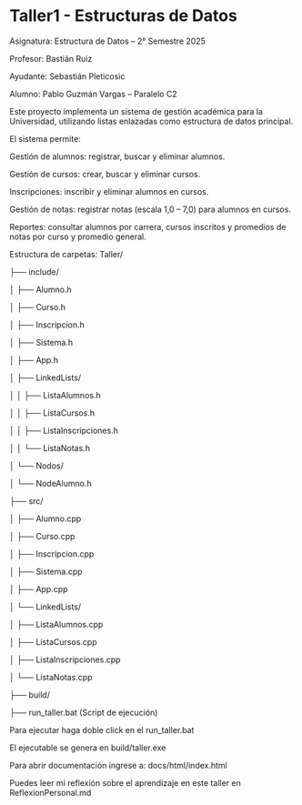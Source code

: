 # Taller1 - Estructuras de Datos

Asignatura: Estructura de Datos – 2° Semestre 2025

Profesor: Bastián Ruiz

Ayudante: Sebastián Pleticosic

Alumno: Pablo Guzmán Vargas – Paralelo C2



Este proyecto implementa un sistema de gestión académica para la Universidad, utilizando listas enlazadas como estructura de datos principal.



El sistema permite:

Gestión de alumnos: registrar, buscar y eliminar alumnos.

Gestión de cursos: crear, buscar y eliminar cursos.

Inscripciones: inscribir y eliminar alumnos en cursos.

Gestión de notas: registrar notas (escala 1,0 – 7,0) para alumnos en cursos.

Reportes: consultar alumnos por carrera, cursos inscritos y promedios de notas por curso y promedio general.



Estructura de carpetas:
Taller/

├── include/

│   ├── Alumno.h

│   ├── Curso.h

│   ├── Inscripcion.h

│   ├── Sistema.h

│   ├── App.h

│   ├── LinkedLists/

│   │   ├── ListaAlumnos.h

│   │   ├── ListaCursos.h

│   │   ├── ListaInscripciones.h

│   │   └── ListaNotas.h

│   └── Nodos/

│       └── NodeAlumno.h

├── src/

│   ├── Alumno.cpp

│   ├── Curso.cpp

│   ├── Inscripcion.cpp

│   ├── Sistema.cpp

│   ├── App.cpp

│   └── LinkedLists/

│       ├── ListaAlumnos.cpp

│       ├── ListaCursos.cpp

│       ├── ListaInscripciones.cpp

│       └── ListaNotas.cpp

├── build/

├── run\_taller.bat   (Script de ejecución)



Para ejecutar haga doble click en el run\_taller.bat

El ejecutable se genera en build/taller.exe



Para abrir documentación ingrese a:
docs/html/index.html



Puedes leer mi reflexión sobre el aprendizaje en este taller en ReflexionPersonal.md

